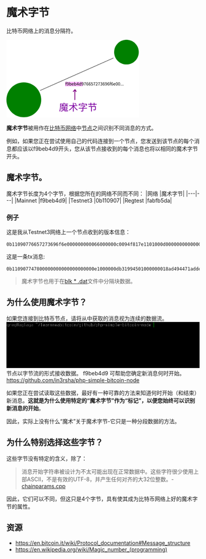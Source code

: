 # 魔术字节

比特币网络上的消息分隔符。

![Magic Bytes-1.png](img/Magic%20Bytes-1-svg.png)

**魔术字节**被用作在[比特币网络](../../../Beginners/How%20Bitcoin%20Works/1.Network/Network.md)中[节点](../../../Beginners/How%20Bitcoin%20Works/1.Network/Nodes/Nodes.md)之间识别不同消息的方式。

例如，如果您正在尝试使用自己的代码连接到一个节点，您发送到该节点的每个消息都应该以f9beb4d9开头，您从该节点接收到的每个消息也将以相同的魔术字节开头。

## 魔术字节。
魔术字节长度为4个字节，根据您所在的网络不同而不同：
|网络	|魔术字节|
|---|---|
|Mainnet	|f9beb4d9|
|Testnet3	|0b110907|
|Regtest	|fabfb5da|

### 例子
这是我从Testnet3网络上一个节点收到的版本信息：
```
0b11090776657273696f6e000000000066000000c0094f817e1101000d000000000000004659775800000000000000000000000000000000000000000000ffff0000000000000d000000000000000000000000000000000000000000000000003d2324b2fc764108102f5361746f7368693a302e31332e312fab3d100001
```
这是一条tx消息:
```
0b110907747800000000000000000000e1000000db31994501000000018ad494471addef205294beb3b2673e2734a0c558b8dbc1334412e42b4a730b32010000006a473044022060c7048255d32a3c8014775d93e32339ed9f460c1f33770fab14444af2cdfb5f02204bd6020742b5deda36712c55f5110a2f4d9ea6c97e45a90bca39d134932c91b2012103b93183cf139818b023f79d6b9dc0c9b80276df9f188948e587db80c988337ec7ffffffff0280d1f008000000001976a9141f81f255c1df8d1b7665e7e7340b893ede2301a988acb8665b00000000001976a9149d28b845d29c1237e7273df9108f1597d4939e0688ac00000000
```
>魔术字节也用于在[blk * .dat](../../Blockchain/Blkdat/blkdat.md)文件中分隔块数据。

## 为什么使用魔术字节？

如果您连接到比特币节点，请将从中获取的消息视为连续的数据流。
![Magic Bytes-1.png](img/Magic%20Bytes-2.gif)
节点以字节流的形式接收数据。 f9beb4d9 可帮助您确定新消息何时开始。
https://github.com/in3rsha/php-simple-bitcoin-node

如果您正在尝试读取这些数据，最好有一种可靠的方法来知道何时开始（和结束）新消息。**这就是为什么使用特定的“魔术字节”作为“标记”，以便您始终可以识别新消息的开始**。

因此，实际上没有什么“魔术”关于魔术字节-它只是一种分段数据的方法。

## 为什么特别选择这些字节？
这些字节没有特定的含义，除了：

>消息开始字符串被设计为不太可能出现在正常数据中。这些字符很少使用上部ASCII，不是有效的UTF-8，并产生任何对齐的大32位整数。-[chainparams.cpp](https://github.com/bitcoin/bitcoin/blob/master/src/chainparams.cpp)

因此，它们可以不同，但这只是4个字节，具有使其成为比特币网络上好的魔术字节的属性。

## 资源
* https://en.bitcoin.it/wiki/Protocol_documentation#Message_structure
* https://en.wikipedia.org/wiki/Magic_number_(programming)